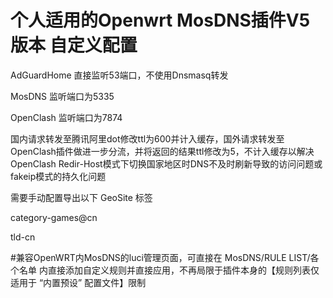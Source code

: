 # 个人适用的Openwrt MosDNS插件V5版本 自定义配置 

AdGuardHome 直接监听53端口，不使用Dnsmasq转发

MosDNS 监听端口为5335

OpenClash 监听端口为7874

国内请求转发至腾讯阿里dot修改ttl为600并计入缓存，国外请求转发至OpenClash插件做进一步分流，并将返回的结果ttl修改为5，不计入缓存以解决OpenClash	Redir-Host模式下切换国家地区时DNS不及时刷新导致的访问问题或fakeip模式的持久化问题


需要手动配置导出以下 GeoSite 标签

category-games@cn

tld-cn


#兼容OpenWRT内MosDNS的luci管理页面，可直接在 MosDNS/RULE LIST/各个名单 内直接添加自定义规则并直接应用，不再局限于插件本身的【规则列表仅适用于 “内置预设” 配置文件】限制

